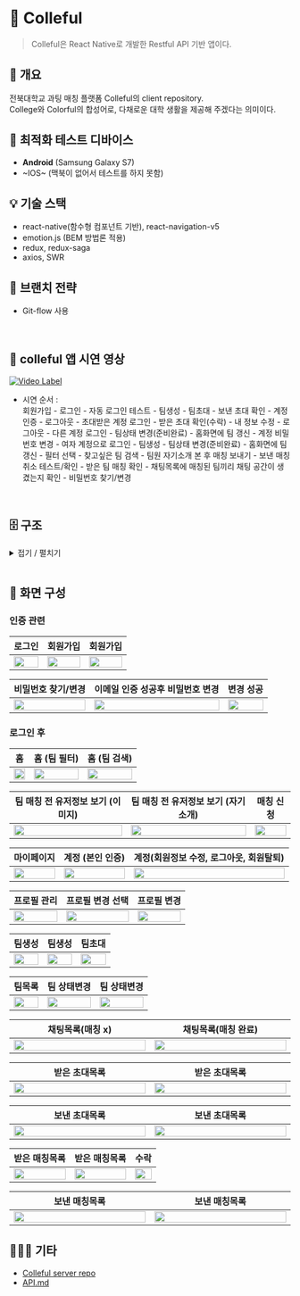 # 🌈 Colleful
> Colleful은 React Native로 개발한 Restful API 기반 앱이다.  
## 🌻 개요

전북대학교 과팅 매칭 플랫폼 Colleful의 client repository.    
College와 Colorful의 합성어로, 다채로운 대학 생활을 제공해 주겠다는 의미이다.

## 📱 최적화 테스트 디바이스
- **Android** (Samsung Galaxy S7)
- ~IOS~ (맥북이 없어서 테스트를 하지 못함)

## 💡 기술 스택

- react-native(함수형 컴포넌트 기반), react-navigation-v5
- emotion.js (BEM 방법론 적용)
- redux, redux-saga
- axios, SWR

## 🌴 브랜치 전략

- Git-flow 사용

<br>

## 🚀 colleful 앱 시연 영상
[![Video Label](https://user-images.githubusercontent.com/43921054/110058298-7327dc00-7da5-11eb-9272-91820cae6df4.png)](https://www.youtube.com/watch?v=_n_Q75iCp8A)

- 시연 순서 :   
회원가입 - 로그인 - 자동 로그인 테스트 - 팀생성 - 팀초대 - 보낸 초대 확인 - 계정 인증 - 로그아웃 - 초대받은 계정 로그인 - 받은 초대 확인(수락) - 내 정보 수정 - 로그아웃 - 다른 계정 로그인 - 팀상태 변경(준비완료) - 홈화면에 팀 갱신 - 계정 비밀번호 변경 - 여자 계정으로 로그인 - 팀생성 - 팀상태 변경(준비완료) - 홈화면에 팀 갱신 - 필터 선택 - 찾고싶은 팀 검색 - 팀원 자기소개 본 후 매칭 보내기 - 보낸 매칭 취소 테스트/확인 - 받은 팀 매칭 확인 - 채팅목록에 매칭된 팀끼리 채팅 공간이 생겼는지 확인 - 비밀번호 찾기/변경

<br>

## 🗄 구조
<details markdown="1">
<summary>접기 / 펼치기</summary>

## (2021-05~ ) 구조 개선 후 다 바꿀 예정 🛠🛠🛠🛠

📦client   
 ┣ 📂container &nbsp;&nbsp;`인증관련 컨테이너 컴포넌트` 
 ┃  ┣ 📜LoginContainer.js        
 ┃  ┗ 📜RegisterContainer.js     
 ┃ 📂hooks &nbsp;&nbsp;`커스텀훅`   
 ┃  ┗ 📜useInterval.js   
 ┃ 📂lib   
 ┃  ┣ 📜api.js &nbsp;&nbsp;`API 함수화한 컴포넌트`     
 ┃  ┣ 📜createRequestAuthSaga.js &nbsp;&nbsp;`인증용 API를 위한 saga`     
 ┃  ┗ 📜createRequestSaga.js &nbsp;&nbsp;`API를 위한 saga`    
 ┃ 📂modules &nbsp;&nbsp;`리덕스`     
 ┃  ┣ 📜auth.js  &nbsp;&nbsp;`인증관련`    
 ┃  ┣ 📜index.js  &nbsp;&nbsp;`리듀서를 하나로 합쳐주는 루트 리듀서`     
 ┃  ┣ 📜loading.js  &nbsp;&nbsp;`로딩관련`   
 ┃  ┣ 📜team.js   
 ┃  ┗ 📜user.js   &nbsp;&nbsp;`유저관련`   
 ┃ 📂screens  
 ┃  ┣ 📂auth  &nbsp;&nbsp;`인증관련 프레젠테이셔널 컴포넌트`   
 ┃  ┃ ┣ 📜LoginScreen.js   
 ┃  ┃ ┗ 📜RegisterScreen.js  
 ┃  ┣ 📂Chat  &nbsp;&nbsp;`채팅목록`   
 ┃  ┃ ┗ 📜ChatScreen.js  
 ┃  ┣ 📂Home  &nbsp;&nbsp;`홈`   
 ┃  ┃ ┣ 📜HomeScreen.js    
 ┃  ┃ ┣ 📜ModalFilter.js &nbsp;&nbsp;`홈 필터`    
 ┃  ┃ ┣ 📜TeamInfo.js &nbsp;&nbsp;`팀 정보 보여주기`    
 ┃  ┃ ┣ 📜TeamInfoModal.js  &nbsp;&nbsp;`팀 매칭 전 유저 정보 보기`   
 ┃  ┃ ┣ 📜TeamInfoModalList.js  
 ┃  ┃ ┗ 📜TeamInfoModalListItem.js  
 ┃  ┣ 📂MyPage  
 ┃  ┃ ┣ 📂MyPageStack  
 ┃  ┃ ┃ ┣ 📂Account  &nbsp;&nbsp;`계정`   
 ┃  ┃ ┃ ┃ ┗ 📜AccountScreen.js  
 ┃  ┃ ┃ ┣ 📂AddTeam  &nbsp;&nbsp;`팀추가`   
 ┃  ┃ ┃ ┃ ┗ 📜AddTeamScreen.js  
 ┃  ┃ ┃ ┣ 📂ReceivedInvitationList &nbsp;&nbsp;`받은 초대 목록`    
 ┃  ┃ ┃ ┃ ┣ 📜ReceivedInvitationList.js  
 ┃  ┃ ┃ ┃ ┣ 📜ReceivedInvitationListItemScreen.js  
 ┃  ┃ ┃ ┃ ┗ 📜ReceivedInvitationListScreen.js  
 ┃  ┃ ┃ ┣ 📂ReceivedMatchingList  &nbsp;&nbsp;`받은 매칭요청 목록`   
 ┃  ┃ ┃ ┃ ┣ 📜ReceivedMatchingList.js  
 ┃  ┃ ┃ ┃ ┣ 📜ReceivedMatchingListItemScreen.js  
 ┃  ┃ ┃ ┃ ┗ 📜ReceivedMatchingListScreen.js  
 ┃  ┃ ┃ ┣ 📂SentInvitationList  &nbsp;&nbsp;`보낸 초대 목록`   
 ┃  ┃ ┃ ┃ ┣ 📜SentInvitationList.js  
 ┃  ┃ ┃ ┃ ┣ 📜SentInvitationListItemScreen.js  
 ┃  ┃ ┃ ┃ ┗ 📜SentInvitationListScreen.js  
 ┃  ┃ ┃ ┣ 📂SentMatchingList  &nbsp;&nbsp;`보낸 매칭요청 목록`   
 ┃  ┃ ┃ ┃ ┣ 📜SentMatchingList.js  
 ┃  ┃ ┃ ┃ ┣ 📜SentMatchingListItemScreen.js  
 ┃  ┃ ┃ ┃ ┗ 📜SentMatchingListScreen.js  
 ┃  ┃ ┃ ┣ 📂TeamList  &nbsp;&nbsp;`팀초대, 팀목록`   
 ┃  ┃ ┃ ┃ ┣ 📜InvitationScreen.js  &nbsp;&nbsp;`팀초대`   
 ┃  ┃ ┃ ┃ ┣ 📜TeamListItemModal.js  &nbsp;&nbsp;`팀상태 변경`   
 ┃  ┃ ┃ ┃ ┣ 📜TeamListItemScreen.js  &nbsp;&nbsp;`팀삭제, 팀나가기, 팀정보 보여주기`   
 ┃  ┃ ┃ ┃ ┗ 📜TeamListScreen.js  &nbsp;&nbsp;`팀목록`   
 ┃  ┃ ┃ ┣ 📜MemberInfo.js &nbsp;&nbsp;`마이페이지에서 프로필`   
 ┃  ┃ ┃ ┣ 📜MessageScreen.js    
 ┃  ┃ ┃ ┣ 📜NoticeScreen.js   
 ┃  ┃ ┃ ┣ 📜ProfileScreen.js  &nbsp;&nbsp;`프로필 변경`   
 ┃  ┃ ┃ ┣ 📜SettingScreen.js  
 ┃  ┃ ┃ ┗ 📜SuggestionScreen.js  
 ┃  ┃ ┣ 📜MyPageInfo.js  
 ┃  ┃ ┣ 📜MypageNavigator.js  &nbsp;&nbsp;`마이페이지 스택 네비게이터`   
 ┃  ┃ ┣ 📜MyPageNavList.js   
 ┃  ┃ ┣ 📜MyPageNavListItem.js  
 ┃  ┃ ┗ 📜MyPageScreen.js  
 ┃  ┣ 📜MainNavigator.js  &nbsp;&nbsp;`바텀탭 네비게이터`   
 ┃  ┣ 📜SplashScreen.js  &nbsp;&nbsp;`스플래시 페이지`   
 ┃  ┗ 📜SwitchNavigator.js  &nbsp;&nbsp;`로그인 토큰 검증 라우터 (스플래시 페이지, 자동로그인 관련)`   
 ┃ 📂utils    
 ┃  ┗ 📜GetTimeFromNow.js &nbsp;&nbsp;`생성시간 보여주기`     
 ┣ 📜App.js &nbsp;&nbsp;`Routing, 자동로그인, 스토어 역할`   
 ┣ 📜index.js   
 ┣ 📜Config.js  &nbsp;&nbsp;`엔드포인트`   
 ┣ 📜package-lock.json   
 ┗ 📜package.json     

</details>

<br>

## 📱 화면 구성

### 인증 관련

| 로그인 | 회원가입 | 회원가입 |
|:---:|:---:|:---:|
| <img src="https://user-images.githubusercontent.com/43921054/110070525-8777d300-7dbd-11eb-8c09-8015cf830687.jpg" width="100%" > | <img src="https://user-images.githubusercontent.com/43921054/110075238-d6296b00-7dc5-11eb-8def-157ac0b523ea.jpg" width="100%" >  | <img src="https://user-images.githubusercontent.com/43921054/110075241-d75a9800-7dc5-11eb-8554-78d3558edbcb.jpg" width="100%">  |

| 비밀번호 찾기/변경 | 이메일 인증 성공후 비밀번호 변경  | 변경 성공 |
|:---:|:---:|:---:|
| <img src="https://user-images.githubusercontent.com/43921054/110080848-68357180-7dce-11eb-8b40-aba38c1c16e6.jpg" width="100%"> | <img src="https://user-images.githubusercontent.com/43921054/110080864-6cfa2580-7dce-11eb-8924-4c0527d302ad.jpg" width="100%" >  | <img src="https://user-images.githubusercontent.com/43921054/110080880-72577000-7dce-11eb-9d4e-44516bf277fe.jpg" width="100%" >  |

### 로그인 후

| 홈 | 홈 (팀 필터) | 홈 (팀 검색) |
|:---:|:---:|:---:|
| <img src="https://user-images.githubusercontent.com/43921054/110076457-daef1e80-7dc7-11eb-97ac-59d1ba2dc563.jpg" width="100%"> | <img src="https://user-images.githubusercontent.com/43921054/110076571-0f62da80-7dc8-11eb-88d9-7aecfc7fa98c.jpg" width="100%">  | <img src="https://user-images.githubusercontent.com/43921054/110077340-47b6e880-7dc9-11eb-9bdd-265c7e1da749.jpg" width="100%">  |

| 팀 매칭 전 유저정보 보기 (이미지) | 팀 매칭 전 유저정보 보기 (자기소개) | 매칭 신청 |
|:---:|:---:|:---:|
| <img src="https://user-images.githubusercontent.com/43921054/110081015-a6329580-7dce-11eb-928a-d22ec8c29066.jpg" width="100%"> | <img src="https://user-images.githubusercontent.com/43921054/110081023-a894ef80-7dce-11eb-90be-952445dc05f6.jpg" width="100%">  | <img src="https://user-images.githubusercontent.com/43921054/110081027-aaf74980-7dce-11eb-8f5e-a91ee6cf1bb8.jpg" width="100%">  |

| 마이페이지 | 계정 (본인 인증) | 계정(회원정보 수정, 로그아웃, 회원탈퇴) |
|:---:|:---:|:---:|
| <img src="https://user-images.githubusercontent.com/43921054/110077964-623d9180-7dca-11eb-9dc6-8eebfdcb8999.jpg" width="100%"> | <img src="https://user-images.githubusercontent.com/43921054/110078283-dd9f4300-7dca-11eb-81ba-12ef95f52bfa.jpg" width="100%">  | <img src="https://user-images.githubusercontent.com/43921054/110078288-e09a3380-7dca-11eb-9507-5985fb9bc114.jpg" width="100%">  |

| 프로필 관리 | 프로필 변경 선택 | 프로필 변경 |
|:---:|:---:|:---:|
| <img src="https://user-images.githubusercontent.com/43921054/110082671-03c7e180-7dd1-11eb-8cce-a8411f7ac247.jpg" width="100%"> | <img src="https://user-images.githubusercontent.com/43921054/110082682-06c2d200-7dd1-11eb-94ab-1577f48524ee.jpg" width="100%">  | <img src="https://user-images.githubusercontent.com/43921054/110082689-088c9580-7dd1-11eb-9021-777ba3d65c22.jpg" width="100%">  |

| 팀생성 | 팀생성 | 팀초대 |
|:---:|:---:|:---:|
| <img src="https://user-images.githubusercontent.com/43921054/110078702-7a61e080-7dcb-11eb-980e-28d8208f8b33.jpg" width="100%"> | <img src="https://user-images.githubusercontent.com/43921054/110078712-7d5cd100-7dcb-11eb-893a-04d1db869783.jpg" width="100%">  | <img src="https://user-images.githubusercontent.com/43921054/110079012-e2182b80-7dcb-11eb-81ef-2303fe57e6f4.jpg" width="100%">  |

| 팀목록 | 팀 상태변경 | 팀 상태변경 |
|:---:|:---:|:---:|
| <img src="https://user-images.githubusercontent.com/43921054/110078721-80f05800-7dcb-11eb-8c57-90482de5258e.jpg" width="100%"> | <img src="https://user-images.githubusercontent.com/43921054/110079683-c3fefb00-7dcc-11eb-844b-1be7d73f1b4d.jpg" width="100%">  | <img src="https://user-images.githubusercontent.com/43921054/110079788-e264f680-7dcc-11eb-8d4c-f6ff6d05a289.jpg" width="100%">  |

<table>
 <thead>
  <tr>
   <th align="center">채팅목록(매칭 x)</th>
   <th align="center">채팅목록(매칭 완료)</th>
  </tr>
 </thead>
 <tbody>
  <tr>
   <td width="279px" align="center"> <img src="https://user-images.githubusercontent.com/43921054/110077646-dd527800-7dc9-11eb-90a3-c19f70fa31f4.jpg" width="100%"></td>
   <td width="279px" align="center"> <img src="https://user-images.githubusercontent.com/43921054/110077658-e2172c00-7dc9-11eb-8a0c-bf5f63bd8853.jpg" width="100%"></td>
  </tr>
 </tbody>
</table>

<table>
 <thead>
  <tr>
   <th align="center">받은 초대목록</th>
   <th align="center">받은 초대목록</th>
  </tr>
 </thead>
 <tbody>
  <tr>
   <td width="279px" align="center"> <img src="https://user-images.githubusercontent.com/43921054/110080112-615a2f00-7dcd-11eb-852d-966c6ce2489f.jpg" width="100%"></td>
   <td width="279px" align="center"> <img src="https://user-images.githubusercontent.com/43921054/110080119-6323f280-7dcd-11eb-84e2-27b315a47485.jpg" width="100%"></td>
  </tr>
 </tbody>
</table>

<table>
 <thead>
  <tr>
   <th align="center">보낸 초대목록</th>
   <th align="center">보낸 초대목록</th>
  </tr>
 </thead>
 <tbody>
  <tr>
   <td width="279px" align="center"> <img src="https://user-images.githubusercontent.com/43921054/110080167-75059580-7dcd-11eb-91d1-00f914b41e4c.jpg" width="100%"></td>
   <td width="279px" align="center"> <img src="https://user-images.githubusercontent.com/43921054/110080175-7767ef80-7dcd-11eb-9642-21c228aa3229.jpg" width="100%"></td>
  </tr>
 </tbody>
</table>

| 받은 매칭목록 | 받은 매칭목록 | 수락 |
|:---:|:---:|:---:|
| <img src="https://user-images.githubusercontent.com/43921054/110080230-85b60b80-7dcd-11eb-9cb8-2a937bb03633.jpg" width="100%"> | <img src="https://user-images.githubusercontent.com/43921054/110080237-88186580-7dcd-11eb-9615-197ea3f9d94c.jpg" width="100%">  | <img src="https://user-images.githubusercontent.com/43921054/110080455-d299e200-7dcd-11eb-84b9-42b072d17632.jpg" width="100%">  |


<table>
 <thead>
  <tr>
   <th align="center">보낸 매칭목록</th>
   <th align="center">보낸 매칭목록</th>
  </tr>
 </thead>
 <tbody>
  <tr>
   <td width="279px" align="center"> <img src="https://user-images.githubusercontent.com/43921054/110080294-96ff1800-7dcd-11eb-8fc4-3d77420e282f.jpg" width="100%"></td>
   <td width="279px" align="center"> <img src="https://user-images.githubusercontent.com/43921054/110080303-98c8db80-7dcd-11eb-85ba-2cbd90cff7f9.jpg" width="100%"></td>
  </tr>
 </tbody>
</table>


## 👩🏻‍💻 기타
- [Colleful server repo](https://github.com/colleful/server)
- [API.md](https://github.com/colleful/server/blob/develop/API.md)
